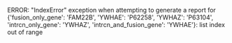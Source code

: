 ERROR: "IndexError" exception when attempting to generate a report for {'fusion_only_gene': 'FAM22B', 'YWHAE': 'P62258', 'YWHAZ': 'P63104', 'intrcn_only_gene': 'YWHAZ', 'intrcn_and_fusion_gene': 'YWHAE'}: list index out of range